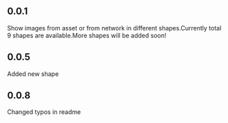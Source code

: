 ## 0.0.1

Show images from asset or from network in different shapes.Currently total 9 shapes are
available.More shapes will be added soon!

## 0.0.5
Added new shape

## 0.0.8
Changed typos in readme